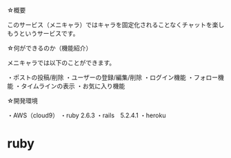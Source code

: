 ☆概要

このサービス（メニキャラ）ではキャラを固定化されることなくチャットを楽しもうというサービスです。

☆何ができるのか（機能紹介）

メニキャラでは以下のことができます。

・ポストの投稿/削除
・ユーザーの登録/編集/削除
・ログイン機能
・フォロー機能
・タイムラインの表示
・お気に入り機能

☆開発環境

・AWS（cloud9）
・ruby 2.6.3
・rails　5.2.4.1
・heroku
<h1>ruby</h1>

